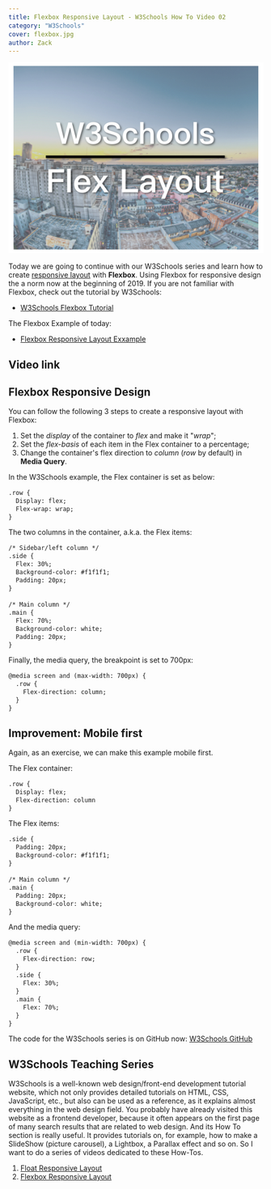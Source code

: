```yaml
---
title: Flexbox Responsive Layout - W3Schools How To Video 02
category: "W3Schools"
cover: flexbox.jpg
author: Zack
---
```


![Flex Responsive Layout](flexbox.jpg)

Today we are going to continue with our W3Schools series and learn how to create [responsive layout](https://zacklive.com/w3schools-web-layout/) with **Flexbox**. Using Flexbox for responsive design the a norm now at the beginning of 2019. If you are not familiar with Flexbox, check out the tutorial by W3Schools:

* [W3Schools Flexbox Tutorial](https://www.w3schools.com/css/css3_flexbox.asp)

The Flexbox Example of today:

* [Flexbox Responsive Layout Exxample](https://www.w3schools.com/howto/tryit.asp?filename=tryhow_make_a_website)

## Video link

## Flexbox Responsive Design

You can follow the following 3 steps to create a responsive layout with Flexbox:

1. Set the *display* of the container to *flex* and make it "*wrap*";
2. Set the *flex-basis* of each item in the Flex container to a percentage;
3. Change the container's flex direction to *column* (*row* by default) in **Media Query**.

In the W3Schools example, the Flex container is set as below:

```
.row {
  Display: flex;
  Flex-wrap: wrap;
}
```

The two columns in the container, a.k.a. the Flex items:

```
/* Sidebar/left column */
.side {
  Flex: 30%;
  Background-color: #f1f1f1;
  Padding: 20px;
}

/* Main column */
.main {
  Flex: 70%;
  Background-color: white;
  Padding: 20px;
}
```

Finally, the media query, the breakpoint is set to 700px:

```
@media screen and (max-width: 700px) {
  .row {
    Flex-direction: column;
  }
}
```

## Improvement: Mobile first

Again, as an exercise, we can make this example mobile first.

The Flex container:

```
.row {
  Display: flex;
  Flex-direction: column
}
```

The Flex items:

```
.side {
  Padding: 20px;
  Background-color: #f1f1f1;
}

/* Main column */
.main {
  Padding: 20px;
  Background-color: white;
}
```

And the media query:

```
@media screen and (min-width: 700px) {
  .row {
    Flex-direction: row;
  }
  .side {
    Flex: 30%;
  }
  .main {
    Flex: 70%;
  }
}
```

The code for the W3Schools series is on GitHub now: [W3Schools GitHub](https://github.com/ZacharyChim/W3Schools)

## W3Schools Teaching Series

W3Schools is a well-known web design/front-end development tutorial website, which not only provides detailed tutorials on HTML, CSS, JavaScript, etc., but also can be used as a reference, as it explains almost everything in the web design field. You probably have already visited this website as a frontend developer, because it often appears on the first page of many search results that are related to web design. And its How To section is really useful. It provides tutorials on, for example, how to make a SlideShow (picture carousel), a Lightbox, a Parallax effect and so on. So I want to do a series of videos dedicated to these How-Tos.

1. [Float Responsive Layout](https://atzack.com/w3schools-web-layout/)
2. [Flexbox Responsive Layout](https://atzack.com/w3schools-flex-layout/)